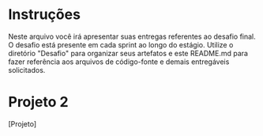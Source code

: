 
# Instruções


Neste arquivo você irá apresentar suas entregas referentes ao desafio final. 
O desafio está presente em cada sprint ao longo do estágio. Utilize o diretório "Desafio" para organizar seus artefatos e este README.md para fazer referência aos arquivos de código-fonte e demais entregáveis solicitados.


# Projeto 2
[Projeto]
